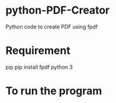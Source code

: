 # python-PDF-Creator
Python code to create PDF using fpdf

# Requirement
pip
pip install fpdf
python 3

# To run the program
``` python pdf_creater.py
